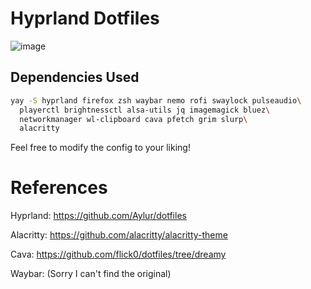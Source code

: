 # Hyprland Dotfiles
![image](https://github.com/davidkingroderos/hyprland-dotfiles/assets/75028710/e0d67a87-2a24-426c-b1b8-ecbbda77b4e6)

## Dependencies Used
```bash
yay -S hyprland firefox zsh waybar nemo rofi swaylock pulseaudio\
  playerctl brightnessctl alsa-utils jq imagemagick bluez\
  networkmanager wl-clipboard cava pfetch grim slurp\
  alacritty
```

Feel free to modify the config to your liking!

# References
Hyprland: https://github.com/Aylur/dotfiles

Alacritty: https://github.com/alacritty/alacritty-theme

Cava: https://github.com/flick0/dotfiles/tree/dreamy

Waybar: (Sorry I can't find the original)
